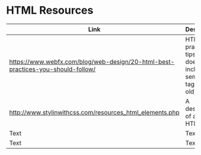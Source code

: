 # HTML Resources


| Link | Description | Added by |
| -------- | -------- | -------- |
|   https://www.webfx.com/blog/web-design/20-html-best-practices-you-should-follow/   | HTML best practice tips, doesn't include semantic tags (a little old)      | @jokosanyang     |
| http://www.stylinwithcss.com/resources_html_elements.php     | A description of all the HTML tags     | @jokosanyang     |
| Text     | Text     | Text     |
| Text     | Text     | Text     |
